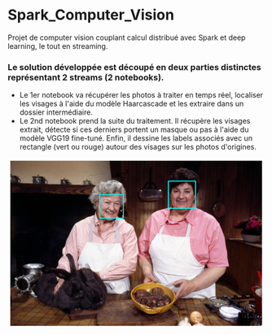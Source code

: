 # Spark_Computer_Vision

Projet de computer vision couplant calcul distribué avec Spark et deep learning, le tout en streaming.

### Le solution développée est découpé en deux parties distinctes représentant 2 streams (2 notebooks).
- Le 1er notebook va récupérer les photos à traiter en temps réel, localiser les visages à l'aide du modèle Haarcascade et les extraire dans un dossier intermédiaire.
- Le 2nd notebook prend la suite du traitement. Il récupère les visages extrait, détecte si ces derniers portent un masque ou pas à l'aide du modèle VGG19 fine-tuné. Enfin, il dessine les labels associés avec un rectangle (vert ou rouge) autour des visages sur les photos d'origines.

![alt text](https://github.com/ldelecourt/Spark_Computer_Vision/blob/main/maite.png?raw=true)
